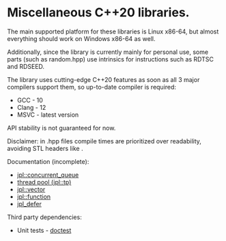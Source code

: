 # Miscellaneous C++20 libraries.

The main supported platform for these libraries is Linux x86-64, but almost everything should work on Windows x86-64 as well.

Additionally, since the library is currently mainly for personal use, some parts (such as random.hpp) use intrinsics for instructions such as RDTSC and RDSEED.

The library uses cutting-edge C++20 features as soon as all 3 major compilers support them, so up-to-date compiler is required:
+ GCC - 10
+ Clang - 12
+ MSVC - latest version

API stability is not guaranteed for now.

Disclaimer: in .hpp files compile times are prioritized over readability, avoiding STL headers like <algorithm>.

Documentation (incomplete):
+ [jpl::concurrent_queue](https://github.com/JPylkkanen/jpl/blob/master/documentation/concurrent_queue.md)
+ [thread pool (jpl::tp)](https://github.com/JPylkkanen/jpl/blob/master/documentation/thread_pool.md) 
+ [jpl::vector](https://github.com/JPylkkanen/jpl/blob/master/documentation/vector.md)
+ [jpl::function](https://github.com/JPylkkanen/jpl/blob/master/documentation/function.md)
+ [jpl_defer](https://github.com/JPylkkanen/jpl/blob/master/documentation/defer.md)

Third party dependencies:
+ Unit tests - [doctest](https://github.com/onqtam/doctest)
